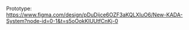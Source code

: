 Prototype: https://www.figma.com/design/pDuDijce6OZF3aKQLXIuO6/New-KADA-System?node-id=0-1&t=s5oOokKIUUtfCnKj-0
